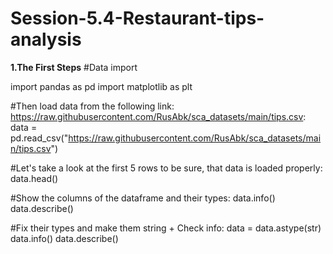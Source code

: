 # Session-5.4-Restaurant-tips-analysis
**1.The First Steps**
#Data import

import pandas as pd
import matplotlib as plt

#Then load data from the following link: https://raw.githubusercontent.com/RusAbk/sca_datasets/main/tips.csv:
data = pd.read_csv("https://raw.githubusercontent.com/RusAbk/sca_datasets/main/tips.csv")

#Let's take a look at the first 5 rows to be sure, that data is loaded properly:     
data.head()

#Show the columns of the dataframe and their types:
data.info()
data.describe()

#Fix their types and make them string + Check info:
data = data.astype(str)
data.info()
data.describe()
